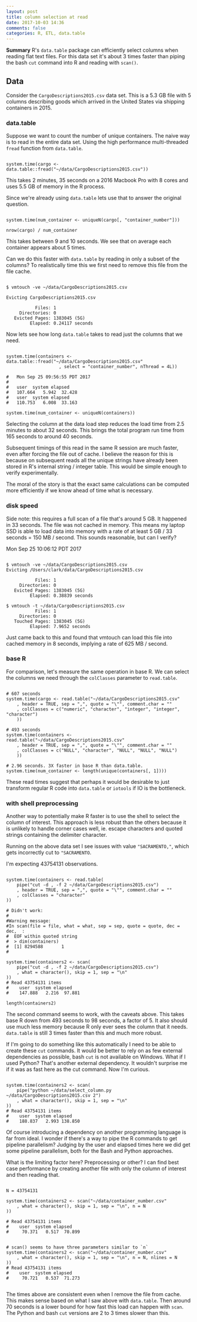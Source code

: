 ```yaml
---
layout: post
title: column selection at read
date: 2017-10-03 14:36
comments: false
categories: R, ETL, data.table
---
```


__Summary__ R's `data.table` package can efficiently select columns when
reading flat text files. For this data set it's about 3 times faster than
piping the bash `cut` command into R and reading with `scan()`.

## Data

Consider the `CargoDescriptions2015.csv` data set. This is a 5.3 GB file
with 5 columns describing goods which arrived in the United States via shipping
containers in 2015.  

### data.table

Suppose we want to count the number of unique
containers. The naive way is to read in the entire data set. Using the high
performance multi-threaded `fread` function from `data.table`.

```{R, eval = FALSE}

system.time(cargo <- data.table::fread("~/data/CargoDescriptions2015.csv"))

```

This takes 2 minutes, 35 seconds on a 2016 Macbook Pro with 8 cores and
uses 5.5 GB of memory in the R process.

Since we're already using `data.table` lets use that to answer the original
question.

```{R}

system.time(num_container <- uniqueN(cargo[, "container_number"]))

nrow(cargo) / num_container

```

This takes between 9 and 10 seconds. We see that on average each container
appears about 5 times.

Can we do this faster with `data.table` by reading in only a subset of the
columns? To realistically time this we first need to remove this file from
the file cache.

```

$ vmtouch -ve ~/data/CargoDescriptions2015.csv

Evicting CargoDescriptions2015.csv

           Files: 1
     Directories: 0
   Evicted Pages: 1383045 (5G)
         Elapsed: 0.24117 seconds
```

Now lets see how long `data.table` takes to read just the columns that we
need.

```{R}

system.time(containers <- data.table::fread("~/data/CargoDescriptions2015.csv"
                    , select = "container_number", nThread = 4L))

#   Mon Sep 25 09:56:55 PDT 2017
#
#   user  system elapsed
#   107.664   5.942  32.428
#   user  system elapsed
#   110.753   6.008  33.163

system.time(num_container <- uniqueN(containers))

```

Selecting the column at the data load step reduces the load time from 2.5
minutes to about 32 seconds. This brings the total program run time from
165 seconds to around 40 seconds.

Subsequent timings of this read in the same R session are much faster, even
after forcing the file out of cache. I believe the reason for this is
because on subsequent reads all the unique strings have already been stored
in R's internal string / integer table. This would be simple enough to
verify experimentally.

The moral of the story is that the exact same calculations
can be computed more efficiently if we know ahead of time what is necessary.


### disk speed

Side note: this requires a full scan of a file that's around 5 GB. It
happened in 33 seconds. The file was not cached in memory. This means my
laptop SSD is able to load data into memory with a rate of at least 5 GB /
33 seconds = 150 MB / second. This sounds reasonable, but can I verify?

Mon Sep 25 10:06:12 PDT 2017

```

$ vmtouch -ve ~/data/CargoDescriptions2015.csv
Evicting /Users/clark/data/CargoDescriptions2015.csv

           Files: 1
     Directories: 0
   Evicted Pages: 1383045 (5G)
         Elapsed: 0.38839 seconds

$ vmtouch -t ~/data/CargoDescriptions2015.csv
           Files: 1
     Directories: 0
   Touched Pages: 1383045 (5G)
         Elapsed: 7.9652 seconds
```

Just came back to this and found that vmtouch can load this file into
cached memory in 8 seconds, implying a rate of 625 MB / second. 


### base R

For comparison, let's measure the same operation in base R. We can select
the columns we need through the `colClasses` parameter to `read.table`.

```{R}

# 607 seconds
system.time(cargo <- read.table("~/data/CargoDescriptions2015.csv"
    , header = TRUE, sep = ",", quote = "\"", comment.char = ""
    , colClasses = c("numeric", "character", "integer", "integer", "character")
    ))

# 493 seconds
system.time(containers <- read.table("~/data/CargoDescriptions2015.csv"
    , header = TRUE, sep = ",", quote = "\"", comment.char = ""
    , colClasses = c("NULL", "character", "NULL", "NULL", "NULL")
    ))

# 2.96 seconds. 3X faster in base R than data.table.
system.time(num_container <- length(unique(containers[, 1])))

```

These read times suggest that perhaps it would be desirable to just transform
regular R code into `data.table` or `iotools` if IO is the bottleneck.


### with shell preprocessing

Another way to potentially make R faster is to use the shell to select the
column of interest.
This approach is less robust than the others because it is unlikely to
handle corner cases well, ie. escape characters and quoted strings
containing the delimiter character.

Running on the above data set I see issues with 
value `"SACRAMENTO,"`, which gets incorrectly cut to
`"SACRAMENTO`.

I'm expecting 43754131 observations.

```{R}

system.time(containers <- read.table(
    pipe("cut -d , -f 2 ~/data/CargoDescriptions2015.csv")
    , header = TRUE, sep = ",", quote = "\"", comment.char = ""
    , colClasses = "character"
))

# Didn't work:
#
#Warning message:
#In scan(file = file, what = what, sep = sep, quote = quote, dec = dec,  :
#  EOF within quoted string
#  > dim(containers)
#  [1] 8294588       1
#

system.time(containers2 <- scan(
    pipe("cut -d , -f 2 ~/data/CargoDescriptions2015.csv")
    , what = character(), skip = 1, sep = "\n"
))
# Read 43754131 items
#    user  system elapsed
#    147.888   2.216  97.881

length(containers2)

```

The second command seems to work, with the caveats above. This takes base R down
from 493 seconds to 98 seconds, a factor of 5. It also should use much less
memory because R only ever sees the column that it needs. `data.table` is still 
3 times faster than this and much more robust.

If I'm going to do something like this automatically I need to be able to
create these `cut` commands. It would be better to rely on as few external
dependencies as possible, bash `cut` is not available on Windows. What if I
used Python?  That's another external dependency. It wouldn't surprise me
if it was as fast here as the cut command. Now I'm curious.

```{R}

system.time(containers2 <- scan(
    pipe("python ~/data/select_column.py ~/data/CargoDescriptions2015.csv 2")
    , what = character(), skip = 1, sep = "\n"
))
# Read 43754131 items
#    user  system elapsed
#    188.837   2.993 138.850

```

Of course introducing a dependency on another programming language is far
from ideal. I wonder if there's a way to pipe the R commands to get
pipeline parallelism?  Judging by the user and elapsed times here we did
get some pipeline parallelism, both for the Bash and Python approaches.

What is the limiting factor here? Preprocessing or other?
I can find best case performance by creating another file with only the
column of interest and then reading that.

```{R}

N = 43754131 

system.time(containers2 <- scan("~/data/container_number.csv"
    , what = character(), skip = 1, sep = "\n", n = N
))

# Read 43754131 items
#    user  system elapsed
#     70.371   0.517  70.899


# scan() seems to have three parameters similar to `n`
system.time(containers2 <- scan("~/data/container_number.csv"
    , what = character(), skip = 1, sep = "\n", n = N, nlines = N
))
# Read 43754131 items
#    user  system elapsed
#     70.721   0.537  71.273


```

The times above are consistent even when I remove the file from cache. This
makes sense based on what I saw above with `data.table`. Then around 70
seconds is a lower bound for how fast this load can happen with `scan`. The
Python and bash `cut` versions are 2 to 3 times slower than this.
